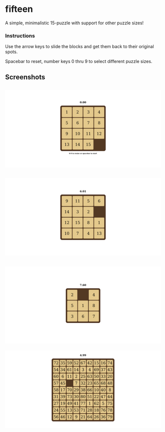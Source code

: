 # fifteen
A simple, minimalistic 15-puzzle with support for other puzzle sizes!

### Instructions
Use the arrow keys to slide the blocks and get them back to their original
spots.

Spacebar to reset, number keys 0 thru 9 to select different puzzle sizes.

## Screenshots

![](./screenshots/screenshot1.png)
---
![](./screenshots/screenshot2.png)
---
![](./screenshots/screenshot3.png)
---
![](./screenshots/screenshot4.png)
